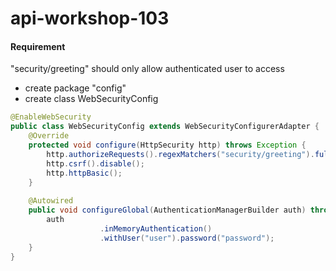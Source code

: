 # api-workshop-103

#### Requirement 

"security/greeting" should only allow authenticated user to access

* create package "config"
* create class WebSecurityConfig
```java
@EnableWebSecurity
public class WebSecurityConfig extends WebSecurityConfigurerAdapter {
    @Override
    protected void configure(HttpSecurity http) throws Exception {
        http.authorizeRequests().regexMatchers("security/greeting").fullyAuthenticated();
        http.csrf().disable();
        http.httpBasic();
    }
    
    @Autowired
    public void configureGlobal(AuthenticationManagerBuilder auth) throws Exception {
        auth
                    .inMemoryAuthentication()
                    .withUser("user").password("password");
    }
}
